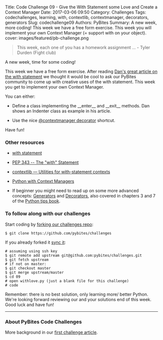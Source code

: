 Title: Code Challenge 09 - Give the With Statement some Love and Create a Context Manager
Date: 2017-03-06 09:50
Category: Challenges
Tags: codechallenges, learning, with, contextlib, contextmanager, decorators, generators
Slug: codechallenge09
Authors: PyBites
Summary: A new week, more coding! This week we have a free form exercise. This week you will implement your own Context Manager (= support with on your object).
cover: images/featured/pb-challenge.png

> This week, each one of you has a homework assignment ... - Tyler Durden (Fight club)

A new week, time for some coding! 

This week we have a free form exercise. After reading [Dan's great article on the with statement](https://dbader.org/blog/python-context-managers-and-with-statement) we thought it would be cool to ask our PyBites community to come up with creative uses of the with statement. This week you get to implement your own Context Manager.

You can either:

* Define a class implementing the \_\_enter\_\_ and \_\_exit\_\_ methods. Dan shows an Indenter class as example in his article.

* Use the nice [@contextmanager decorator](https://docs.python.org/3.6/library/contextlib.html#contextlib.contextmanager) shortcut. 

Have fun!

### Other resources

* [with statement](https://docs.python.org/3.6/reference/compound_stmts.html#with)

* [PEP 343 -- The "with" Statement](https://www.python.org/dev/peps/pep-0343/)

* [contextlib — Utilities for with-statement contexts](https://docs.python.org/3/library/contextlib.html)

* [Python with Context Managers](https://jeffknupp.com/blog/2016/03/07/python-with-context-managers/)

* If beginner you might need to read up on some more advanced concepts: [Generators](https://wiki.python.org/moin/Generators) and [Decorators](https://wiki.python.org/moin/PythonDecorators), also covered in chapters 3 and 7 of the [Python tips book](http://book.pythontips.com/en/latest/index.html). 

### To follow along with our challenges

Start coding by [forking our challenges repo](https://github.com/pybites/challenges):

    $ git clone https://github.com/pybites/challenges

If you already forked it [sync it](https://help.github.com/articles/syncing-a-fork/):

    # assuming using ssh key
    $ git remote add upstream git@github.com:pybites/challenges.git
    $ git fetch upstream
    # if not on master:
    $ git checkout master
    $ git merge upstream/master
    $ cd 09
    # open withlove.py (just a blank file for this challenge)
	# code

Remember: there is no best solution, only learning more/ better Python. We're looking forward reviewing our and your solutions end of this week. Good luck and have fun!

---

### About PyBites Code Challenges

More background in our [first challenge article](http://pybit.es/codechallenge01.html).
